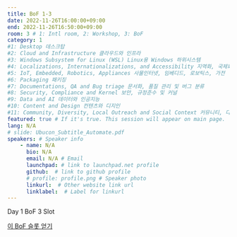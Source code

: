 ```yaml
---
title: BoF 1-3
date: 2022-11-26T16:00:00+09:00
end: 2022-11-26T16:50:00+09:00
room: 3 # 1: Intl room, 2: Workshop, 3: BoF
category: 1
#1: Desktop 데스크탑
#2: Cloud and Infrastructure 클라우드와 인프라
#3: Windows Subsystem for Linux (WSL) Linux용 Windows 하위시스템
#4: Localizations, Internationalizations, and Accessibility 지역화, 국제화 및 접근성
#5: IoT, Embedded, Robotics, Appliances 사물인터넷, 임베디드, 로보틱스, 가전
#6: Packaging 패키징
#7: Documentations, QA and Bug triage 문서화, 품질 관리 및 버그 분류
#8: Security, Compliance and Kernel 보안, 규정준수 및 커널
#9: Data and AI 데이터와 인공지능
#10: Content and Design 컨텐츠와 디지인
#11: Community, Diversity, Local Outreach and Social Context 커뮤니티, 다양성, 지역 사회 협력과 사회적 관점
featured: true # If it's true. This session will appear on main page.
lang: N/A
# slide: Ubucon_Subtitle_Automate.pdf
speakers: # Speaker info
    - name: N/A
      bio: N/A
      email: N/A # Email
      launchpad: # link to launchpad.net profile
      github:  # link to github profile
      # profile: profile.png # Speaker photo
      linkurl:  # Other website link url
      linklabel:  # Label for linkurl
---
```


Day 1 BoF 3 Slot

[이 BoF 슬롯 얻기](../../call-for-proposals/)